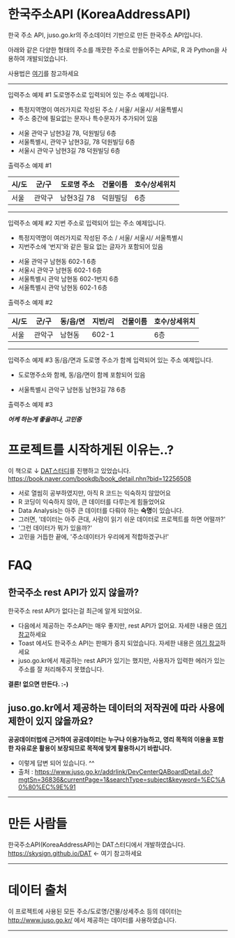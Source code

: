 # 한국주소API (KoreaAddressAPI)
한국 주소 API, juso.go.kr의 주소데이터 기반으로 만든 한국주소 API입니다.

아래와 같은 다양한 형태의 주소를 깨끗한 주소로 만들어주는 API로, R 과 Python을 사용하여 개발되었습니다.

사용법은 [여기](아직링크없다)를 참고하세요

---
입력주소 예제 #1 도로명주소로 입력되어 있는 주소 예제입니다.

* 특정지역명이 여러가지로 작성된 주소 / 서울/ 서울시/ 서울특별시
* 주소 중간에 필요없는 문자나 특수문자가 추가되어 있음


- 서울 관악구 남현3길 78, 덕원빌딩 6층
- 서울특별시, 관악구 남현3길, 78 덕원빌딩 6층
- 서울시 관악구 남현3길 78 덕원빌딩 6층

출력주소 예제 #1

|시/도|군/구|도로명 주소|건물이름|호수/상세위치|
|---|---|---|---|---|
|서울|관악구|남현3길 78|덕원빌딩|6층|

---

입력주소 예제 #2 지번 주소로 입력되어 있는 주소 예제입니다.

* 특정지역명이 여러가지로 작성된 주소 / 서울/ 서울시/ 서울특별시
* 지번주소에 '번지'와 같은 필요 없는 글자가 포함되어 있음


- 서울 관악구 남현동 602-1 6층
- 서울시 관악구 남현동 602-1 6층
- 서울특별시 관악 남현동 602-1번지 6층
- 서울특별시 관악 남현동 602-1 6층

출력주소 예제 #2

|시/도|군/구|동/읍/면|지번/리|건물이름|호수/상세위치|
|---|---|---|---|---|---|
|서울|관악구|남현동|602-1|   |6층|

---

입력주소 예제 #3 동/읍/면과 도로명 주소가 함께 입력되어 있는 주소 예제입니다.

* 도로명주소와 함께, 동/읍/면이 함께 포함되어 있음


- 서울특별시 관악구 남현동 남현3길 78 6층

출력주소 예제 #3

***어케 하는게 좋을려나, 고민중***

# 프로젝트를 시작하게된 이유는..?
이 책으로 ↓ [DAT스터디](https://skysign.github.io/DAT/)를 진행하고 있었습니다. <br>
https://book.naver.com/bookdb/book_detail.nhn?bid=12256508

* 서로 열씸히 공부하였지만, 아직 R 코드는 익숙하지 않았어요
* R 코딩이 익숙하지 않아, 큰 데이터를 다루는게 힘들었어요
* Data Analysis는 아주 큰 데이터를 다뤄야 하는 **숙명**이 있습니다.
* 그러면, '데이터는 아주 큰대, 사람이 읽기 쉬운 데이터로 프로젝트를 하면 어떨까?'
* '그런 데이터가 뭐가 있을까?'
* 고민을 거듭한 끝에, '주소데이터가 우리에게 적합하겠구나!'

# FAQ

## 한국주소 rest API가 있지 않을까?
한국주소 rest API가 없다는걸 최근에 알게 되었어요.
* 다음에서 제공하는 주소API는 매우 좋지만, rest API가 없어요. 자세한 내용은 [여기 참고](https://github.com/daumPostcode/QnA#4-rest-api%EB%A1%9C%EB%8F%84-%EC%A0%9C%EA%B3%B5%ED%95%98%EA%B3%A0-%EC%9E%88%EB%82%98%EC%9A%94)하세요
* Toast 에서도 한국주소 API는 판매가 중지 되었습니다. 자세한 내용은 [여기 참고](https://www.toast.com/kr/support/notice/detail/1331)하세요
* juso.go.kr에서 제공하는 rest API가 있기는 했지만, 사용자가 입력한 에러가 있는 주소를 잘 처리해주지 못했습니다.

**결론! 없으면 만든다. :-)**

## juso.go.kr에서 제공하는 데이터의 저작권에 따라 사용에 제한이 있지 않을까요?

**공공데이터법에 근거하여 공공데이터는 누구나 이용가능하고, 영리 목적의 이용을 포함한 자유로운 활용이 보장되므로 목적에 맞게 활용하시기 바랍니다.**
- 이렇게 답변 되어 있습니다. ^^
- 출처 : https://www.juso.go.kr/addrlink/DevCenterQABoardDetail.do?mgtSn=36836&currentPage=1&searchType=subject&keyword=%EC%A0%80%EC%9E%91

---

# 만든 사람들
한국주소API(KoreaAddressAPI)는 DAT스터디에서 개발하였습니다.
 https://skysign.github.io/DAT ← 여기 참고하세요

---

# 데이터 출처
이 프로젝트에 사용된 모든 주소/도로명/건물/상세주소 등의 데이터는 http://www.juso.go.kr/ 에서 제공하는 데이터를 사용하였습니다.

---
